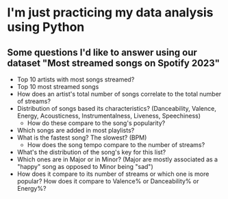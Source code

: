 # I'm just practicing my data analysis using Python

## Some questions I'd like to answer using our dataset "Most streamed songs on Spotify 2023"

- Top 10 artists with most songs streamed?<br>
- Top 10 most streamed songs<br>
- How does an artist's total number of songs correlate to the total number of streams?
- Distribution of songs based its characteristics? (Danceability, Valence, Energy, Acousticness, Instrumentalness, Liveness, Speechiness)<br>
    - How do these compare to the song's popularity?
- Which songs are added in most playlists?<br>
- What is the fastest song? The slowest? (BPM)<br>
    - How does the song tempo compare to the number of streams?<br>
- What's the distribution of the song's key for this list?<br>  
- Which ones are in Major or in Minor? (Major are mostly associated as a "happy" song as opposed to Minor being "sad")<br>
- How does it compare to its number of streams or which one is more popular? How does it compare to Valence% or Danceability% or Energy%?<br>
